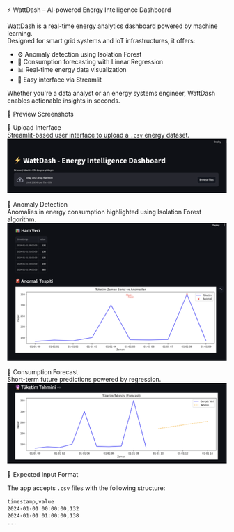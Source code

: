 ⚡ WattDash – AI-powered Energy Intelligence Dashboard

WattDash is a real-time energy analytics dashboard powered by machine learning.  
Designed for smart grid systems and IoT infrastructures, it offers:

- ⚙️ Anomaly detection using Isolation Forest  
- 🔮 Consumption forecasting with Linear Regression  
- 📊 Real-time energy data visualization  
- 🧠 Easy interface via Streamlit  

Whether you're a data analyst or an energy systems engineer, WattDash enables actionable insights in seconds.


📸 Preview Screenshots

📂 Upload Interface  
Streamlit-based user interface to upload a `.csv` energy dataset.  
![Upload Screenshot](screenshots/wattdash.png)


🚨 Anomaly Detection  
Anomalies in energy consumption highlighted using Isolation Forest algorithm.  
![Anomaly Detection](screenshots/dashboard.png)


🔮 Consumption Forecast  
Short-term future predictions powered by regression.  
![Forecast](screenshots/forecast.png)


 📂 Expected Input Format

The app accepts `.csv` files with the following structure:

```csv
timestamp,value
2024-01-01 00:00:00,132
2024-01-01 01:00:00,138
...

